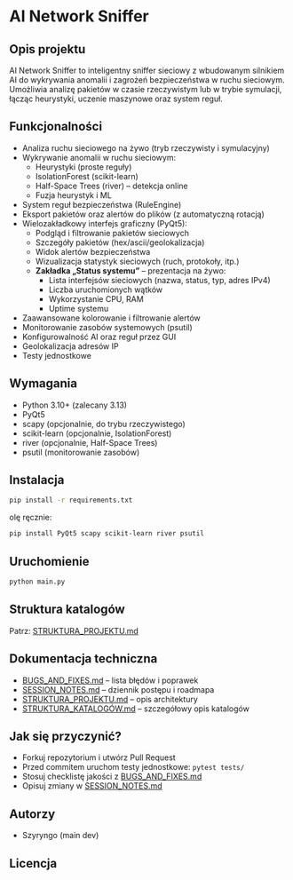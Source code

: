 # AI Network Sniffer

## Opis projektu
AI Network Sniffer to inteligentny sniffer sieciowy z wbudowanym silnikiem AI do wykrywania anomalii i zagrożeń bezpieczeństwa w ruchu sieciowym. Umożliwia analizę pakietów w czasie rzeczywistym lub w trybie symulacji, łącząc heurystyki, uczenie maszynowe oraz system reguł.

## Funkcjonalności
- Analiza ruchu sieciowego na żywo (tryb rzeczywisty i symulacyjny)
- Wykrywanie anomalii w ruchu sieciowym:
  - Heurystyki (proste reguły)
  - IsolationForest (scikit-learn)
  - Half-Space Trees (river) – detekcja online
  - Fuzja heurystyk i ML
- System reguł bezpieczeństwa (RuleEngine)
- Eksport pakietów oraz alertów do plików (z automatyczną rotacją)
- Wielozakładkowy interfejs graficzny (PyQt5):
  - Podgląd i filtrowanie pakietów sieciowych
  - Szczegóły pakietów (hex/ascii/geolokalizacja)
  - Widok alertów bezpieczeństwa
  - Wizualizacja statystyk sieciowych (ruch, protokoły, itp.)
  - **Zakładka „Status systemu”** – prezentacja na żywo:
    - Lista interfejsów sieciowych (nazwa, status, typ, adres IPv4)
    - Liczba uruchomionych wątków
    - Wykorzystanie CPU, RAM
    - Uptime systemu
- Zaawansowane kolorowanie i filtrowanie alertów
- Monitorowanie zasobów systemowych (psutil)
- Konfigurowalność AI oraz reguł przez GUI
- Geolokalizacja adresów IP
- Testy jednostkowe

## Wymagania
- Python 3.10+ (zalecany 3.13)
- PyQt5
- scapy (opcjonalnie, do trybu rzeczywistego)
- scikit-learn (opcjonalnie, IsolationForest)
- river (opcjonalnie, Half-Space Trees)
- psutil (monitorowanie zasobów)

## Instalacja
```bash
pip install -r requirements.txt
```
olę ręcznie:
```bash
pip install PyQt5 scapy scikit-learn river psutil
```

## Uruchomienie
```bash
python main.py
```

## Struktura katalogów
Patrz: [STRUKTURA_PROJEKTU.md](STRUKTURA_PROJEKTU.md)

## Dokumentacja techniczna
- [BUGS_AND_FIXES.md](BUGS_AND_FIXES.md) – lista błędów i poprawek
- [SESSION_NOTES.md](SESSION_NOTES.md) – dziennik postępu i roadmapa
- [STRUKTURA_PROJEKTU.md](STRUKTURA_PROJEKTU.md) – opis architektury
- [STRUKTURA_KATALOGÓW.md](STRUKTURA_KATALOGÓW.md) – szczegółowy opis katalogów

## Jak się przyczynić?
- Forkuj repozytorium i utwórz Pull Request
- Przed commitem uruchom testy jednostkowe: `pytest tests/`
- Stosuj checklistę jakości z [BUGS_AND_FIXES.md](BUGS_AND_FIXES.md)
- Opisuj zmiany w [SESSION_NOTES.md](SESSION_NOTES.md)

## Autorzy
- Szyryngo (main dev)

## Licencja
